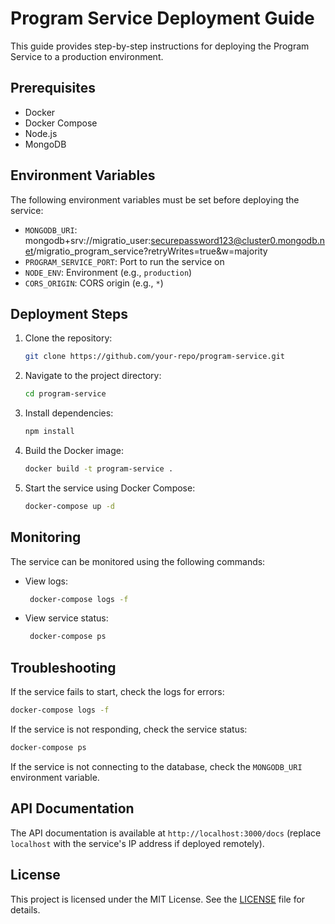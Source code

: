 # Program Service Deployment Guide

This guide provides step-by-step instructions for deploying the Program Service to a production environment.

## Prerequisites

- Docker
- Docker Compose
- Node.js
- MongoDB

## Environment Variables

The following environment variables must be set before deploying the service:

- `MONGODB_URI`: mongodb+srv://migratio_user:securepassword123@cluster0.mongodb.net/migratio_program_service?retryWrites=true&w=majority
- `PROGRAM_SERVICE_PORT`: Port to run the service on
- `NODE_ENV`: Environment (e.g., `production`)
- `CORS_ORIGIN`: CORS origin (e.g., `*`)

## Deployment Steps

1. Clone the repository:
   ```bash
   git clone https://github.com/your-repo/program-service.git
   ```

2. Navigate to the project directory:
   ```bash
   cd program-service
   ```

3. Install dependencies:
   ```bash
   npm install
   ```

4. Build the Docker image:
   ```bash
   docker build -t program-service .
   ```

5. Start the service using Docker Compose:
   ```bash
   docker-compose up -d
   ```

## Monitoring

The service can be monitored using the following commands:

- View logs:
  ```bash
   docker-compose logs -f
   ```

- View service status:
  ```bash
   docker-compose ps
   ```

## Troubleshooting

If the service fails to start, check the logs for errors:
```bash
docker-compose logs -f
```

If the service is not responding, check the service status:
```bash
docker-compose ps
```

If the service is not connecting to the database, check the `MONGODB_URI` environment variable.

## API Documentation

The API documentation is available at `http://localhost:3000/docs` (replace `localhost` with the service's IP address if deployed remotely).

## License

This project is licensed under the MIT License. See the [LICENSE](LICENSE) file for details.
